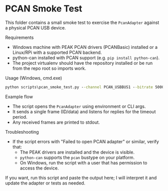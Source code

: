 # PCAN Smoke Test

This folder contains a small smoke test to exercise the `PcanAdapter` against a physical PCAN USB device.

Requirements
- Windows machine with PEAK PCAN drivers (PCANBasic) installed or a Linux/RPi with a supported PCAN backend.
- python-can installed with PCAN support (e.g. `pip install python-can`).
- The project virtualenv should have the repository installed or be run from the repo root so imports work.

Usage (Windows, cmd.exe)

```cmd
python scripts\pcan_smoke_test.py --channel PCAN_USBBUS1 --bitrate 500000 --id 0x100 --data 010203 --timeout 5
```

Example flow
- The script opens the `PcanAdapter` using environment or CLI args.
- It sends a single frame (ID/data) and listens for replies for the timeout period.
- Any received frames are printed to stdout.

Troubleshooting
- If the script errors with "Failed to open PCAN adapter" or similar, verify that:
  - The PEAK drivers are installed and the device is visible.
  - `python-can` supports the `pcan` bustype on your platform.
  - On Windows, run the script with a user that has permission to access the device.

If you want, run this script and paste the output here; I will interpret it and update the adapter or tests as needed.
